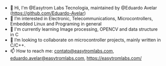 - 👋 Hi, I'm @Easytrom Labs Tecnologia, maintained by @Eduardo Avelar (https://github.com/Eduardo-Avelar)
- 👀 I’m interested in Electronic, Telecommunications, Microcontrollers, Embedded Linux and Programing in general
- 🌱 I'm currently learning Image processing, OPENCV and data structure in C
- 💞️ I’m looking to collaborate on microcontroller projects, mainly written in C/C++.
- 📫 How to reach me: contato@easytromlabs.com, eduardo.avelar@easytromlabs.com, https://easytromlabs.com/

<!---
Easytrom/Easytrom is a ✨ special ✨ repository because its `README.md` (this file) appears on your GitHub profile.
You can click the Preview link to take a look at your changes.
--->
